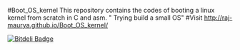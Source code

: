 #Boot_OS_kernel
 This repository contains the codes of booting a linux kernel from scratch in C and asm.
 " Trying build a small OS"
#Visit
http://raj-maurya.github.io/Boot_OS_kernel/

[![Bitdeli Badge](https://d2weczhvl823v0.cloudfront.net/raj-maurya/boot_os_kernel/trend.png)](https://bitdeli.com/free "Bitdeli Badge")

